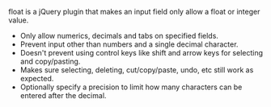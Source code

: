 float is a jQuery plugin that makes an input field only allow a float or integer value.

* Only allow numerics, decimals and tabs on specified fields.
* Prevent input other than numbers and a single decimal character. 
* Doesn't prevent using control keys like shift and arrow keys for selecting and copy/pasting.
* Makes sure selecting, deleting, cut/copy/paste, undo, etc still work as expected.
* Optionally specify a precision to limit how many characters can be entered after the decimal.